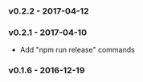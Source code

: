 ### v0.2.2 - 2017-04-12
### v0.2.1 - 2017-04-10
* Add "npm run release" commands

### v0.1.6 - 2016-12-19
